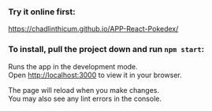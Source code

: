### Try it online first:

https://chadlinthicum.github.io/APP-React-Pokedex/

### To install, pull the project down and run `npm start`:

Runs the app in the development mode.\
Open [http://localhost:3000](http://localhost:3000) to view it in your browser.

The page will reload when you make changes.\
You may also see any lint errors in the console.

